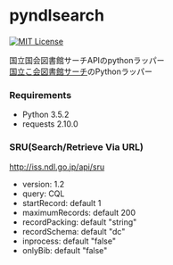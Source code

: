 # pyndlsearch
[![MIT License](http://img.shields.io/badge/license-MIT-blue.svg?style=flat)](LICENSE)　　

国立国会図書館サーチAPIのpythonラッパー  
[国立こ会図書館サーチ](http://iss.ndl.go.jp/information/api/)のPythonラッパー  

### Requirements
- Python 3.5.2
- requests 2.10.0

### SRU(Search/Retrieve Via URL)
http://iss.ndl.go.jp/api/sru
- version: 1.2
- query: CQL
- startRecord: default 1
- maximumRecords: default 200
- recordPacking: default "string"
- recordSchema: default "dc"
- inprocess: default "false"
- onlyBib: default "false"
